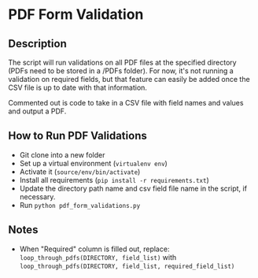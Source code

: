 # PDF Form Validation

## Description

The script will run validations on all PDF files at the specified directory (PDFs need to be stored in a /PDFs folder). For now, it's not running a validation on required fields, but that feature can easily be added once the CSV file is up to date with that information.

Commented out is code to take in a CSV file with field names and values and output a PDF.


## How to Run PDF Validations

* Git clone into a new folder
* Set up a virtual environment (`virtualenv env`)
* Activate it (`source/env/bin/activate`)
* Install all requirements (`pip install -r requirements.txt`)
* Update the directory path name and csv field file name in the script, if necessary.
* Run `python pdf_form_validations.py`

## Notes

* When "Required" column is filled out, replace:
`loop_through_pdfs(DIRECTORY, field_list)`
with `loop_through_pdfs(DIRECTORY, field_list, required_field_list)`
